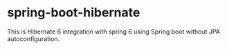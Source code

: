 # spring-boot-hibernate
This is Hibernate 6 integration with spring 6 using Spring boot without JPA autoconfiguration.

